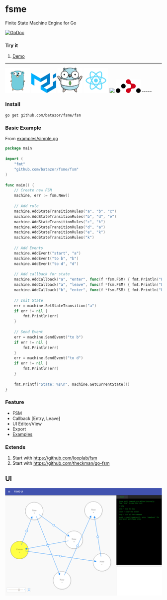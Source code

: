 # fsme

Finite State Machine Engine for Go

[![GoDoc](https://godoc.org/github.com/ryanfaerman/fsm?status.png)](https://godoc.org/github.com/batazor/fsme/fsm)


### Try it

1. [Demo](https://fsme.herokuapp.com/)

-----
<img src="./docs/go.png" width="80">
<img src="./docs/material-ui.svg" width="80">
<img src="./docs/mongo-gopher.png" width="80">
<img src="./docs/react.png" width="80">
<img src="./docs/redux.png" width="80">
<img src="./docs/react-router.png" width="80">
-----

### Install

`go get github.com/batazor/fsme/fsm`

### Basic Example

From [examples/simple.go](./examples/simple.go)

```go
package main

import (
	"fmt"
	"github.com/batazor/fsme/fsm"
)

func main() {
	// Create new FSM
    machine, err := fsm.New()

    // Add rule
    machine.AddStateTransitionRules("a", "b", "c")
    machine.AddStateTransitionRules("b", "d", "e")
    machine.AddStateTransitionRules("c", "k")
    machine.AddStateTransitionRules("d", "a")
    machine.AddStateTransitionRules("e", "k")
    machine.AddStateTransitionRules("k")

    // Add Events
    machine.AddEvent("start", "a")
    machine.AddEvent("to b", "b")
    machine.AddEvent("to d", "d")

    // Add callback for state
    machine.AddCallback("a", "enter", func(f *fsm.FSM) { fmt.Println("Enter state: ", f.GetCurrentState()) })
    machine.AddCallback("a", "leave", func(f *fsm.FSM) { fmt.Println("Leave state: ", f.GetCurrentState()) })
    machine.AddCallback("b", "enter", func(f *fsm.FSM) { fmt.Println("Enter state: ", f.GetCurrentState()) })

    // Init State
    err = machine.SetStateTransition("a")
    if err != nil {
        fmt.Println(err)
    }

    // Send Event
    err = machine.SendEvent("to b")
    if err != nil {
        fmt.Println(err)
    }
    err = machine.SendEvent("to d")
    if err != nil {
        fmt.Println(err)
    }

    fmt.Printf("State: %s\n", machine.GetCurrentState())
}
```

### Feature

+ FSM
+ Callback [Entry, Leave]
+ UI Editor/View
+ Export
+ [Examples](./examples)

### Extends

1. Start with https://github.com/looplab/fsm
2. Start with https://github.com/theckman/go-fsm

## UI

![UI](./docs/editor.png)
